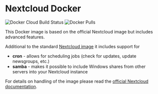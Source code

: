 # Nextcloud Docker

![Docker Cloud Build Status](https://img.shields.io/docker/cloud/build/mooboxer/nextcloud_docker?style=plastic)
![Docker Pulls](https://img.shields.io/docker/pulls/mooboxer/nextcloud_docker?style=plastic)

This Docker image is based on the official Nextcloud image but includes advanced features.

Additional to the standard [Nextcloud image](https://github.com/nextcloud/docker) it includes support for

- **cron** - allows for scheduling jobs (check for updates, update newsgroups, etc.)
- **samba** - makes it possible to include Windows shares from other servers into your Nextcloud instance

For details on handling of the image please read the [official Nextcloud documentation](https://hub.docker.com/_/nextcloud).

